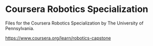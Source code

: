 # Coursera Robotics Specialization

Files for the Coursera Robotics Specialization by The University of Pennsylvania.

https://www.coursera.org/learn/robotics-capstone